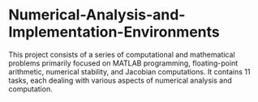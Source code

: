 # Numerical-Analysis-and-Implementation-Environments
This project consists of a series of computational and mathematical problems primarily focused on MATLAB programming, floating-point arithmetic, numerical stability, and Jacobian computations. It contains 11 tasks, each dealing with various aspects of numerical analysis and computation.
